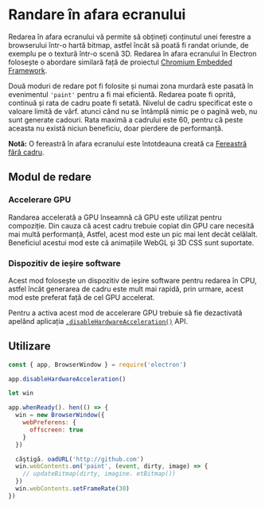 # Randare în afara ecranului

Redarea în afara ecranului vă permite să obțineți conținutul unei ferestre a browserului într-o hartă bitmap, astfel încât să poată fi randat oriunde, de exemplu pe o textură într-o scenă 3D. Redarea în afara ecranului în Electron folosește o abordare similară față de proiectul [Chromium Embedded Framework](https://bitbucket.org/chromiumembedded/cef).

Două moduri de redare pot fi folosite și numai zona murdară este pasată în evenimentul `'paint'` pentru a fi mai eficientă. Redarea poate fi oprită, continuă și rata de cadru poate fi setată. Nivelul de cadru specificat este o valoare limită de vârf. atunci când nu se întâmplă nimic pe o pagină web, nu sunt generate cadouri. Rata maximă a cadrului este 60, pentru că peste aceasta nu există niciun beneficiu, doar pierdere de performanță.

**Notă:** O fereastră în afara ecranului este întotdeauna creată ca [Fereastră fără cadru](../api/frameless-window.md).

## Modul de redare

### Accelerare GPU

Randarea accelerată a GPU înseamnă că GPU este utilizat pentru compoziție. Din cauza că acest cadru trebuie copiat din GPU care necesită mai multă performanță, Astfel, acest mod este un pic mai lent decât celălalt. Beneficiul acestui mod este că animațiile WebGL și 3D CSS sunt suportate.

### Dispozitiv de ieșire software

Acest mod folosește un dispozitiv de ieșire software pentru redarea în CPU, astfel încât generarea de cadru este mult mai rapidă, prin urmare, acest mod este preferat față de cel GPU accelerat.

Pentru a activa acest mod de accelerare GPU trebuie să fie dezactivată apelând aplicația [`.disableHardwareAcceleration()`](../api/app.md#appdisablehardwareacceleration) API.

## Utilizare

``` javascript
const { app, BrowserWindow } = require('electron')

app.disableHardwareAcceleration()

let win

app.whenReady(). hen(() => {
  win = new BrowserWindow({
    webPreferens: {
      offscreen: true
    }
  })

  câştigă. oadURL('http://github.com')
  win.webContents.on('paint', (event, dirty, image) => {
    // updateBitmap(dirty, imagine. etBitmap())
  })
  win.webContents.setFrameRate(30)
})
```
